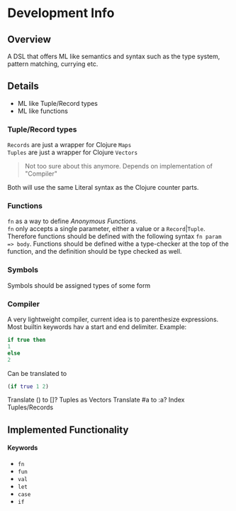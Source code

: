 # Development Info

## Overview
A DSL that offers ML like semantics and syntax such as the type system, pattern
matching, currying etc.

## Details
- ML like Tuple/Record types
- ML like functions

### Tuple/Record types
`Records` are just a wrapper for Clojure `Maps`  
`Tuples` are just a wrapper for Clojure `Vectors`  
> Not too sure about this anymore. Depends on implementation of "Compiler"

Both will use the same Literal syntax as the Clojure counter parts.

### Functions
`fn` as a way to define *Anonymous Functions*.  
`fn` only accepts a single parameter, either a value or a `Record`|`Tuple`.  
Therefore functions should be defined with the following syntax `fn param => body`.
Functions should be defined withe a type-checker at the top of the function, and the definition should be type
checked as well.

### Symbols
Symbols should be assigned types of some form

### Compiler
A very lightweight compiler, current idea is to parenthesize
expressions. Most builtin keywords hav a start and end delimiter.
Example:
```sml
if true then
1
else
2
```  
Can be translated to
```clojure
(if true 1 2)
```

Translate () to []? Tuples as Vectors
Translate #a to :a? Index Tuples/Records

## Implemented Functionality
#### Keywords
- `fn`
- `fun`
- `val`
- `let`
- `case`
- `if`
